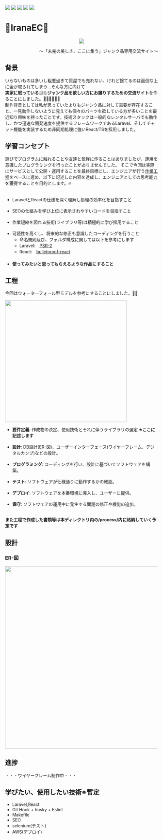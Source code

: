<p><img src="https://img.shields.io/badge/-Docker-1488C6.svg?logo=docker&style=plastic">
<img src="https://img.shields.io/badge/-Laravel-E74430.svg?logo=laravel&style=plastic">
<img src="https://img.shields.io/badge/-React-61DAFB.svg?logo=react&style=plastic">
<img src="https://img.shields.io/badge/-Typescript-007ACC.svg?logo=typescript&style=plastic">
<img src="https://img.shields.io/badge/-Sass-CC6699.svg?logo=sass&style=plastic"></p>

<h1>🚫IranaEC🚫</h1>
<p align="center"><img src="https://github.com/user-attachments/assets/ca332b5c-9256-4dd7-9e30-60eaa5bef5e4"/></p>
<p align="right">～「未完の美しさ、ここに集う」ジャンク品専用交流サイト～</p>

<h2>背景</h2>
<p>いらないものは多いし粗悪過ぎて質屋でも売れない、けれど捨てるのは面倒な上に金が取られてしまう…そんな方に向けて<br/>
<b>実家に眠っている</b><s>ゴミ</s><b>ジャンク品を欲しい方にお譲りするための交流サイト</b>を作ることにしました。💪💪💪💪💪💪<br/>
制作背景としては私が思っていたよりもジャンク品に対して需要が存在すること、一見動作しないように見えても個々のパーツを欲している方が多いことを最近知り興味を持ったことです。技術スタックは一般的なレンタルサーバでも動作し、かつ迅速な開発速度を提供するフレームワークであるLaravel、そしてチャット機能を実装するため非同期処理に強いReact/TSを採用しました。
</p>

<h2>学習コンセプト</h2>
<p>遊びでプログラムに触れることや友達と気軽に作ることはありましたが、運用を意識したプログラミングを行ったことがありませんでした。
そこで今回は実際にサービスとして公開・運用することを最終目標にし、エンジニアが行う<a href="#process">作業工程</a>をベースに進め、以下に記述した内容を達成し、エンジニアとしての思考能力を獲得することを目的とします。🔥</p>

<ul>
　<li>LaravelとReactの仕様を深く理解し処理の効率化を目指すこと</li><br/>
  <li>SEOの仕組みを学び上位に表示されやすいコードを目指すこと</li><br/>
  <li>作業短縮を図れる技術(ライブラリ等)は積極的に学び採用すること</li><br/>
  <li>可読性を高くし、将来的な修正も意識したコーディングを行うこと<br/>
    <ul>
      <li>命名規則及び、フォルダ構成に関しては以下を参考にします</li>
      <li>Laravel:　<a href="https://www.php-fig.org/psr/psr-2/">PSR-2</a></li>
      <li>React:　<a href="https://github.com/alan2207/bulletproof-react">bulletproof-react</a></li>
    </ul>
  </li>
　<li><b>使ってみたいと思ってもらえるような作品にすること</b></li>
</ul>

<h2 id="process">工程</h2>
<p>今回はウォーターフォール型モデルを参考にすることにしました。🏋️‍♂️</p>
<p><img src="https://dx-king.designone.jp/media/8d7xuWFWxs4WP6rt284T1kX4cKh4TekELu7I7JN1.jpeg" width="400"/></p>

<ul>
<li><b>要件定義</b>: 作成物の決定、使用技術とそれに伴うライブラリの選定 <b>※ここに記述します</b></li><br/>
<li><b>設計</b>: DB設計(ER-図)、ユーザーインターフェース(ワイヤーフレーム、デジタルカンプ)などの設計。</li><br/>
<li><b>プログラミング</b>: コーディングを行い、設計に基づいてソフトウェアを構築。</li><br/>
<li><b>テスト</b>: ソフトウェアが仕様通りに動作するかの確認。</li><br/>
<li><b>デプロイ</b>: ソフトウェアを本番環境に導入し、ユーザーに提供。</li><br/>
<li><b>保守</b>: ソフトウェアの運用中に発生する問題の修正や機能の追加。</li><br/>
</ul>

<p><b>また工程で作成した書類等は本ディレクトリ内の/process/内に格納していく予定です</b></p>

<h2>設計</h2>
<h3>ER-図</h3>
<p aligh="center">
    <img src="https://github.com/user-attachments/assets/09acd569-b653-4a64-9185-d184d4580fe6" width="600" />
</p>

<h2>進捗</h2>
<p>・・・ワイヤーフレーム制作中・・・</p>

<h2>学びたい、使用したい技術※暫定</h2>
<ul>
  <li>Laravel,React</li>
  <li>Git Hook + husky + Eslint</li>
  <li>Makefile</li>
  <li>SEO</li>
  <li>selenium(テスト)</li>
  <li>AWS(デプロイ)</li>
</ul>
